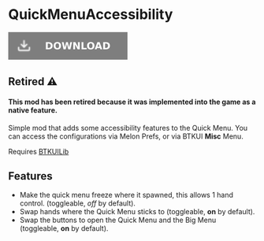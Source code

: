 # QuickMenuAccessibility

![Download Latest QuickMenuAccessibility.dll](../.Resources/DownloadButtonDisabled.svg "Download Latest QuickMenuAccessibility.dll")

## Retired ⚠️

#### This mod has been retired because it was implemented into the game as a native feature.


Simple mod that adds some accessibility features to the Quick Menu. You can access the configurations via Melon Prefs, 
or via BTKUI **Misc** Menu.

Requires [BTKUILib](https://github.com/BTK-Development/BTKUILib)

## Features

* Make the quick menu freeze where it spawned, this allows 1 hand control. (toggleable, *off* by default).
* Swap hands where the Quick Menu sticks to (toggleable, **on** by default).
* Swap the buttons to open the Quick Menu and the Big Menu (toggleable, **on** by default).
